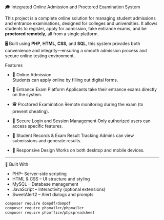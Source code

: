  🎓 Integrated Online Admission and Proctored Examination System

This project is a complete online solution for managing student admissions and entrance examinations, designed for colleges and universities. It allows students to register, apply for admission, take entrance exams, and be **proctored remotely**, all from a single platform.

🖥️ Built using **PHP**, **HTML**, **CSS**, and **SQL**, this system provides both convenience and integrity—ensuring a smooth admission process and secure online testing environment.


 Features

- 📄 Online Admission  
  Students can apply online by filling out digital forms.

- 🧪 Entrance Exam Platform
  Applicants take their entrance exams directly on the system.

- 🕵️ Proctored Examination
  Remote monitoring during the exam (to prevent cheating).

- 🔐 Secure Login and Session Management
  Only authorized users can access specific features.

- 📝 Student Records & Exam Result Tracking 
  Admins can view submissions and generate results.

- 📱 Responsive Design
  Works on both desktop and mobile devices.

---

 🧰 Built With

- PHP– Server-side scripting
- HTML & CSS – UI structure and styling
- MySQL – Database management
- JavaScript – Interactivity (optional extensions)
- SweetAlert2 – Alert dialogs and prompts

```bash 
composer require dompdf/dompdf
composer require phpmailer/phpmailer
composer require phpoffice/phpspreadsheet

```
